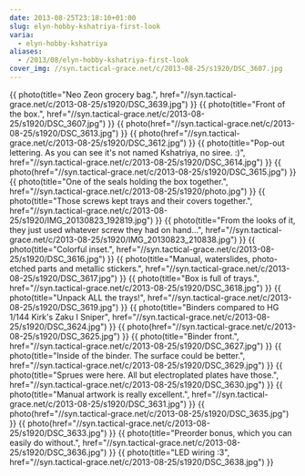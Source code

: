 ```yaml
---
date: 2013-08-25T23:18:10+01:00
slug: elyn-hobby-kshatriya-first-look
varia:
  - elyn-hobby-kshatriya
aliases:
  - /2013/08/elyn-hobby-kshatriya-first-look
cover_img: //syn.tactical-grace.net/c/2013-08-25/s1920/DSC_3607.jpg
---
```

{{ photo(title="Neo Zeon grocery bag.", href="//syn.tactical-grace.net/c/2013-08-25/s1920/DSC_3639.jpg") }}
{{ photo(title="Front of the box.", href="//syn.tactical-grace.net/c/2013-08-25/s1920/DSC_3607.jpg") }}
{{ photo(href="//syn.tactical-grace.net/c/2013-08-25/s1920/DSC_3613.jpg") }}
{{ photo(href="//syn.tactical-grace.net/c/2013-08-25/s1920/DSC_3612.jpg") }}
{{ photo(title="Pop-out lettering. As you can see it's not named Kshatriya, no siree. :)", href="//syn.tactical-grace.net/c/2013-08-25/s1920/DSC_3614.jpg") }}
{{ photo(href="//syn.tactical-grace.net/c/2013-08-25/s1920/DSC_3615.jpg") }}
{{ photo(title="One of the seals holding the box together.", href="//syn.tactical-grace.net/c/2013-08-25/s1920/photo.jpg") }}
{{ photo(title="Those screws kept trays and their covers together.", href="//syn.tactical-grace.net/c/2013-08-25/s1920/IMG_20130823_192819.jpg") }}
{{ photo(title="From the looks of it, they just used whatever screw they had on hand...", href="//syn.tactical-grace.net/c/2013-08-25/s1920/IMG_20130823_210838.jpg") }}
{{ photo(title="Colorful inset.", href="//syn.tactical-grace.net/c/2013-08-25/s1920/DSC_3616.jpg") }}
{{ photo(title="Manual, waterslides, photo-etched parts and metallic stickers.", href="//syn.tactical-grace.net/c/2013-08-25/s1920/DSC_3617.jpg") }}
{{ photo(title="Box is full of trays.", href="//syn.tactical-grace.net/c/2013-08-25/s1920/DSC_3618.jpg") }}
{{ photo(title="Unpack ALL the trays!", href="//syn.tactical-grace.net/c/2013-08-25/s1920/DSC_3619.jpg") }}
{{ photo(title="Binders compared to HG 1/144 Kirk's Zaku I Sniper", href="//syn.tactical-grace.net/c/2013-08-25/s1920/DSC_3624.jpg") }}
{{ photo(href="//syn.tactical-grace.net/c/2013-08-25/s1920/DSC_3625.jpg") }}
{{ photo(title="Binder front.", href="//syn.tactical-grace.net/c/2013-08-25/s1920/DSC_3627.jpg") }}
{{ photo(title="Inside of the binder. The surface could be better.", href="//syn.tactical-grace.net/c/2013-08-25/s1920/DSC_3629.jpg") }}
{{ photo(title="Sprues were here. All but electroplated plates have those.", href="//syn.tactical-grace.net/c/2013-08-25/s1920/DSC_3630.jpg") }}
{{ photo(title="Manual artwork is really excellent.", href="//syn.tactical-grace.net/c/2013-08-25/s1920/DSC_3631.jpg") }}
{{ photo(href="//syn.tactical-grace.net/c/2013-08-25/s1920/DSC_3635.jpg") }}
{{ photo(href="//syn.tactical-grace.net/c/2013-08-25/s1920/DSC_3633.jpg") }}
{{ photo(title="Preorder bonus, which you can easily do without.", href="//syn.tactical-grace.net/c/2013-08-25/s1920/DSC_3636.jpg") }}
{{ photo(title="LED wiring :3", href="//syn.tactical-grace.net/c/2013-08-25/s1920/DSC_3638.jpg") }}
